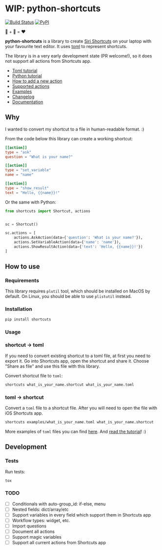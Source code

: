 # WIP: python-shortcuts

[![Build Status](https://travis-ci.org/alexander-akhmetov/python-shortcuts.svg?branch=master)](https://travis-ci.org/alexander-akhmetov/python-shortcuts)
[![PyPI](https://img.shields.io/pypi/v/shortcuts.svg)](https://pypi.python.org/pypi/shortcuts)

🍏 + 🐍 = ❤️

**python-shortcuts** is a library to create [Siri Shortcuts](https://support.apple.com/en-ae/guide/shortcuts/welcome/ios) on your laptop with your favourite text editor.
It uses [toml](https://github.com/toml-lang/toml) to represent shortcuts.

The library is in a very early development state (PR welcome!), so it does not support all actions from Shortcuts app.

* [Toml tutorial](docs/tutorial.md)
* [Python tutorial](docs/python_tutorial.md)
* [How to add a new action](docs/new_action.md)
* [Supported actions](docs/actions.md)
* [Examples](examples/)
* [Changelog](CHANGELOG.md)
* [Documentation](docs/)

## Why

I wanted to convert my shortcut to a file in human-readable format. :)

From the code below this library can create a working shortcut:

```toml
[[action]]
type = "ask"
question = "What is your name?"

[[action]]
type = "set_variable"
name = "name"

[[action]]
type = "show_result"
text = "Hello, {{name}}!"
```

Or the same with Python:

```python
from shortcuts import Shortcut, actions


sc = Shortcut()

sc.actions = [
    actions.AskAction(data={'question': 'What is your name?'}),
    actions.SetVariableAction(data={'name': 'name'}),
    actions.ShowResultAction(data={'text': 'Hello, {{name}}!'})
]
```

## How to use

### Requirements

This library requires `plutil` tool, which should be installed on MacOS by default.
On Linux, you should be able to use `plistutil` instead.

### Installation

```bash
pip install shortcuts
```

### Usage

### shortcut → toml

If you need to convert existing shortcut to a toml file, at first you need to export it.
Go into Shortcuts app, open the shortcut and share it. Choose "Share as file" and use this file with this library.

Convert shortcut file to `toml`:
```bash
shortcuts what_is_your_name.shortcut what_is_your_name.toml
```

### toml → shortcut

Convert a `toml` file to a shortcut file.
After you will need to open the file with iOS Shortcuts app.

```bash
shortcuts examples/what_is_your_name.toml what_is_your_name.shortcut
```

More examples of `toml` files you can find [here](examples/).
And [read the tutorial](docs/tutorial.md)! :)

## Development

### Tests

Run tests:

```bash
tox
```

### TODO

* ☐ Conditionals with auto-group_id: if-else, menu
* ☐ Nested fields: dict/array/etc
* ☐ Support variables in every field which support them in Shortcuts app
* ☐ Workflow types: widget, etc.
* ☐ Import questions
* ☐ Document all actions
* ☐ Support magic variables
* ☐ Support all current actions from Shortcuts app
